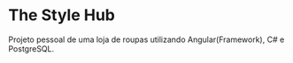# The Style Hub
Projeto pessoal de uma loja de roupas utilizando Angular(Framework), C# e PostgreSQL.
